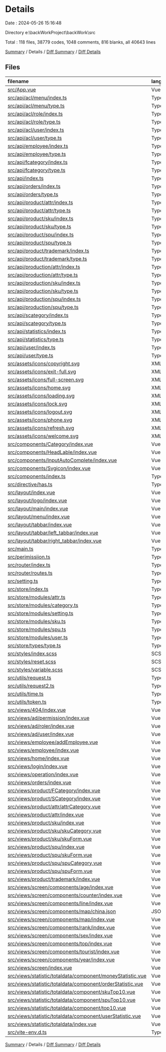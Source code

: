 # Details

Date : 2024-05-26 15:16:48

Directory e:\\backWorkProject\\backWork\\src

Total : 118 files,  38779 codes, 1048 comments, 816 blanks, all 40643 lines

[Summary](results.md) / Details / [Diff Summary](diff.md) / [Diff Details](diff-details.md)

## Files
| filename | language | code | comment | blank | total |
| :--- | :--- | ---: | ---: | ---: | ---: |
| [src/App.vue](/src/App.vue) | Vue | 13 | 0 | 2 | 15 |
| [src/api/acl/menu/index.ts](/src/api/acl/menu/index.ts) | TypeScript | 19 | 8 | 3 | 30 |
| [src/api/acl/menu/type.ts](/src/api/acl/menu/type.ts) | TypeScript | 30 | 4 | 2 | 36 |
| [src/api/acl/role/index.ts](/src/api/acl/role/index.ts) | TypeScript | 29 | 13 | 2 | 44 |
| [src/api/acl/role/type.ts](/src/api/acl/role/type.ts) | TypeScript | 46 | 5 | 4 | 55 |
| [src/api/acl/user/index.ts](/src/api/acl/user/index.ts) | TypeScript | 35 | 16 | 1 | 52 |
| [src/api/acl/user/type.ts](/src/api/acl/user/type.ts) | TypeScript | 43 | 8 | 3 | 54 |
| [src/api/employee/index.ts](/src/api/employee/index.ts) | TypeScript | 41 | 9 | 9 | 59 |
| [src/api/employee/type.ts](/src/api/employee/type.ts) | TypeScript | 53 | 21 | 5 | 79 |
| [src/api/fcategory/index.ts](/src/api/fcategory/index.ts) | TypeScript | 52 | 0 | 8 | 60 |
| [src/api/fcategory/type.ts](/src/api/fcategory/type.ts) | TypeScript | 20 | 15 | 4 | 39 |
| [src/api/index.ts](/src/api/index.ts) | TypeScript | 10 | 0 | 2 | 12 |
| [src/api/orders/index.ts](/src/api/orders/index.ts) | TypeScript | 68 | 4 | 8 | 80 |
| [src/api/orders/type.ts](/src/api/orders/type.ts) | TypeScript | 78 | 189 | 5 | 272 |
| [src/api/product/attr/index.ts](/src/api/product/attr/index.ts) | TypeScript | 37 | 12 | 4 | 53 |
| [src/api/product/attr/type.ts](/src/api/product/attr/type.ts) | TypeScript | 66 | 2 | 10 | 78 |
| [src/api/product/sku/index.ts](/src/api/product/sku/index.ts) | TypeScript | 30 | 6 | 6 | 42 |
| [src/api/product/sku/type.ts](/src/api/product/sku/type.ts) | TypeScript | 72 | 0 | 8 | 80 |
| [src/api/product/spu/index.ts](/src/api/product/spu/index.ts) | TypeScript | 58 | 17 | 16 | 91 |
| [src/api/product/spu/type.ts](/src/api/product/spu/type.ts) | TypeScript | 154 | 4 | 18 | 176 |
| [src/api/product/trademark/index.ts](/src/api/product/trademark/index.ts) | TypeScript | 38 | 14 | 7 | 59 |
| [src/api/product/trademark/type.ts](/src/api/product/trademark/type.ts) | TypeScript | 33 | 1 | 3 | 37 |
| [src/api/production/attr/index.ts](/src/api/production/attr/index.ts) | TypeScript | 59 | 13 | 8 | 80 |
| [src/api/production/attr/type.ts](/src/api/production/attr/type.ts) | TypeScript | 15 | 24 | 4 | 43 |
| [src/api/production/sku/index.ts](/src/api/production/sku/index.ts) | TypeScript | 46 | 0 | 10 | 56 |
| [src/api/production/sku/type.ts](/src/api/production/sku/type.ts) | TypeScript | 43 | 66 | 6 | 115 |
| [src/api/production/spu/index.ts](/src/api/production/spu/index.ts) | TypeScript | 50 | 0 | 8 | 58 |
| [src/api/production/spu/type.ts](/src/api/production/spu/type.ts) | TypeScript | 55 | 69 | 10 | 134 |
| [src/api/scategory/index.ts](/src/api/scategory/index.ts) | TypeScript | 50 | 3 | 7 | 60 |
| [src/api/scategory/type.ts](/src/api/scategory/type.ts) | TypeScript | 11 | 15 | 1 | 27 |
| [src/api/statistics/index.ts](/src/api/statistics/index.ts) | TypeScript | 46 | 0 | 3 | 49 |
| [src/api/statistics/type.ts](/src/api/statistics/type.ts) | TypeScript | 25 | 51 | 4 | 80 |
| [src/api/user/index.ts](/src/api/user/index.ts) | TypeScript | 16 | 6 | 3 | 25 |
| [src/api/user/type.ts](/src/api/user/type.ts) | TypeScript | 21 | 5 | 3 | 29 |
| [src/assets/icons/copyright.svg](/src/assets/icons/copyright.svg) | XML | 1 | 0 | 0 | 1 |
| [src/assets/icons/exit-full.svg](/src/assets/icons/exit-full.svg) | XML | 1 | 0 | 0 | 1 |
| [src/assets/icons/full-screen.svg](/src/assets/icons/full-screen.svg) | XML | 1 | 0 | 0 | 1 |
| [src/assets/icons/home.svg](/src/assets/icons/home.svg) | XML | 1 | 0 | 0 | 1 |
| [src/assets/icons/loading.svg](/src/assets/icons/loading.svg) | XML | 1 | 0 | 0 | 1 |
| [src/assets/icons/lock.svg](/src/assets/icons/lock.svg) | XML | 1 | 0 | 0 | 1 |
| [src/assets/icons/logout.svg](/src/assets/icons/logout.svg) | XML | 1 | 0 | 0 | 1 |
| [src/assets/icons/phone.svg](/src/assets/icons/phone.svg) | XML | 1 | 0 | 0 | 1 |
| [src/assets/icons/refresh.svg](/src/assets/icons/refresh.svg) | XML | 1 | 0 | 0 | 1 |
| [src/assets/icons/welcome.svg](/src/assets/icons/welcome.svg) | XML | 176 | 0 | 1 | 177 |
| [src/components/Category/index.vue](/src/components/Category/index.vue) | Vue | 108 | 0 | 7 | 115 |
| [src/components/HeadLable/index.vue](/src/components/HeadLable/index.vue) | Vue | 89 | 0 | 12 | 101 |
| [src/components/InputAutoComplete/index.vue](/src/components/InputAutoComplete/index.vue) | Vue | 48 | 1 | 6 | 55 |
| [src/components/Svgicon/index.vue](/src/components/Svgicon/index.vue) | Vue | 30 | 2 | 4 | 36 |
| [src/components/index.ts](/src/components/index.ts) | TypeScript | 14 | 7 | 3 | 24 |
| [src/directive/has.ts](/src/directive/has.ts) | TypeScript | 11 | 2 | 2 | 15 |
| [src/layout/index.vue](/src/layout/index.vue) | Vue | 105 | 6 | 9 | 120 |
| [src/layout/logo/index.vue](/src/layout/logo/index.vue) | Vue | 23 | 0 | 2 | 25 |
| [src/layout/main/index.vue](/src/layout/main/index.vue) | Vue | 49 | 2 | 3 | 54 |
| [src/layout/menu/index.vue](/src/layout/menu/index.vue) | Vue | 68 | 4 | 6 | 78 |
| [src/layout/tabbar/index.vue](/src/layout/tabbar/index.vue) | Vue | 49 | 1 | 2 | 52 |
| [src/layout/tabbar/left_tabbar/index.vue](/src/layout/tabbar/left_tabbar/index.vue) | Vue | 35 | 5 | 5 | 45 |
| [src/layout/tabbar/right_tabbar/index.vue](/src/layout/tabbar/right_tabbar/index.vue) | Vue | 141 | 2 | 8 | 151 |
| [src/main.ts](/src/main.ts) | TypeScript | 22 | 9 | 2 | 33 |
| [src/perimissiion.ts](/src/perimissiion.ts) | TypeScript | 43 | 29 | 5 | 77 |
| [src/router/index.ts](/src/router/index.ts) | TypeScript | 13 | 2 | 3 | 18 |
| [src/router/routes.ts](/src/router/routes.ts) | TypeScript | 244 | 59 | 4 | 307 |
| [src/setting.ts](/src/setting.ts) | TypeScript | 5 | 1 | 1 | 7 |
| [src/store/index.ts](/src/store/index.ts) | TypeScript | 5 | 3 | 1 | 9 |
| [src/store/modules/attr.ts](/src/store/modules/attr.ts) | TypeScript | 48 | 2 | 2 | 52 |
| [src/store/modules/category.ts](/src/store/modules/category.ts) | TypeScript | 56 | 10 | 3 | 69 |
| [src/store/modules/setting.ts](/src/store/modules/setting.ts) | TypeScript | 10 | 2 | 2 | 14 |
| [src/store/modules/sku.ts](/src/store/modules/sku.ts) | TypeScript | 48 | 2 | 2 | 52 |
| [src/store/modules/spu.ts](/src/store/modules/spu.ts) | TypeScript | 38 | 5 | 3 | 46 |
| [src/store/modules/user.ts](/src/store/modules/user.ts) | TypeScript | 58 | 44 | 9 | 111 |
| [src/store/types/type.ts](/src/store/types/type.ts) | TypeScript | 18 | 1 | 4 | 23 |
| [src/styles/index.scss](/src/styles/index.scss) | SCSS | 12 | 1 | 3 | 16 |
| [src/styles/reset.scss](/src/styles/reset.scss) | SCSS | 164 | 5 | 21 | 190 |
| [src/styles/variable.scss](/src/styles/variable.scss) | SCSS | 5 | 6 | 4 | 15 |
| [src/utils/request.ts](/src/utils/request.ts) | TypeScript | 47 | 15 | 5 | 67 |
| [src/utils/request2.ts](/src/utils/request2.ts) | TypeScript | 38 | 6 | 2 | 46 |
| [src/utils/time.ts](/src/utils/time.ts) | TypeScript | 14 | 2 | 1 | 17 |
| [src/utils/token.ts](/src/utils/token.ts) | TypeScript | 9 | 3 | 1 | 13 |
| [src/views/404/index.vue](/src/views/404/index.vue) | Vue | 10 | 1 | 2 | 13 |
| [src/views/ad/permission/index.vue](/src/views/ad/permission/index.vue) | Vue | 163 | 3 | 6 | 172 |
| [src/views/ad/roler/index.vue](/src/views/ad/roler/index.vue) | Vue | 357 | 4 | 10 | 371 |
| [src/views/ad/user/index.vue](/src/views/ad/user/index.vue) | Vue | 489 | 7 | 5 | 501 |
| [src/views/employee/addEmployee.vue](/src/views/employee/addEmployee.vue) | Vue | 323 | 9 | 18 | 350 |
| [src/views/employee/index.vue](/src/views/employee/index.vue) | Vue | 217 | 2 | 13 | 232 |
| [src/views/home/index.vue](/src/views/home/index.vue) | Vue | 57 | 0 | 7 | 64 |
| [src/views/login/index.vue](/src/views/login/index.vue) | Vue | 162 | 0 | 11 | 173 |
| [src/views/operation/index.vue](/src/views/operation/index.vue) | Vue | 264 | 0 | 7 | 271 |
| [src/views/orders/index.vue](/src/views/orders/index.vue) | Vue | 1,141 | 8 | 47 | 1,196 |
| [src/views/product/FCategory/index.vue](/src/views/product/FCategory/index.vue) | Vue | 355 | 4 | 19 | 378 |
| [src/views/product/SCategory/index.vue](/src/views/product/SCategory/index.vue) | Vue | 367 | 4 | 18 | 389 |
| [src/views/product/attr/attrCategory.vue](/src/views/product/attr/attrCategory.vue) | Vue | 113 | 0 | 11 | 124 |
| [src/views/product/attr/index.vue](/src/views/product/attr/index.vue) | Vue | 384 | 73 | 18 | 475 |
| [src/views/product/sku/index.vue](/src/views/product/sku/index.vue) | Vue | 340 | 0 | 18 | 358 |
| [src/views/product/sku/skuCategory.vue](/src/views/product/sku/skuCategory.vue) | Vue | 113 | 0 | 11 | 124 |
| [src/views/product/sku/skuForm.vue](/src/views/product/sku/skuForm.vue) | Vue | 218 | 0 | 20 | 238 |
| [src/views/product/spu/index.vue](/src/views/product/spu/index.vue) | Vue | 359 | 0 | 27 | 386 |
| [src/views/product/spu/skuForm.vue](/src/views/product/spu/skuForm.vue) | Vue | 235 | 0 | 15 | 250 |
| [src/views/product/spu/spuCategory.vue](/src/views/product/spu/spuCategory.vue) | Vue | 88 | 0 | 10 | 98 |
| [src/views/product/spu/spuForm.vue](/src/views/product/spu/spuForm.vue) | Vue | 328 | 88 | 27 | 443 |
| [src/views/product/trademark/index.vue](/src/views/product/trademark/index.vue) | Vue | 362 | 4 | 25 | 391 |
| [src/views/screen/components/age/index.vue](/src/views/screen/components/age/index.vue) | Vue | 94 | 0 | 4 | 98 |
| [src/views/screen/components/counter/index.vue](/src/views/screen/components/counter/index.vue) | Vue | 116 | 0 | 10 | 126 |
| [src/views/screen/components/line/index.vue](/src/views/screen/components/line/index.vue) | Vue | 96 | 0 | 5 | 101 |
| [src/views/screen/components/map/china.json](/src/views/screen/components/map/china.json) | JSON | 27,324 | 0 | 1 | 27,325 |
| [src/views/screen/components/map/index.vue](/src/views/screen/components/map/index.vue) | Vue | 88 | 0 | 5 | 93 |
| [src/views/screen/components/rank/index.vue](/src/views/screen/components/rank/index.vue) | Vue | 118 | 0 | 4 | 122 |
| [src/views/screen/components/sex/index.vue](/src/views/screen/components/sex/index.vue) | Vue | 124 | 0 | 5 | 129 |
| [src/views/screen/components/top/index.vue](/src/views/screen/components/top/index.vue) | Vue | 93 | 0 | 10 | 103 |
| [src/views/screen/components/tourist/index.vue](/src/views/screen/components/tourist/index.vue) | Vue | 106 | 0 | 8 | 114 |
| [src/views/screen/components/year/index.vue](/src/views/screen/components/year/index.vue) | Vue | 73 | 0 | 6 | 79 |
| [src/views/screen/index.vue](/src/views/screen/index.vue) | Vue | 120 | 1 | 12 | 133 |
| [src/views/statistic/totaldata/component/moneyStatistic.vue](/src/views/statistic/totaldata/component/moneyStatistic.vue) | Vue | 67 | 0 | 9 | 76 |
| [src/views/statistic/totaldata/component/orderStatistic.vue](/src/views/statistic/totaldata/component/orderStatistic.vue) | Vue | 74 | 0 | 6 | 80 |
| [src/views/statistic/totaldata/component/skuTop10.vue](/src/views/statistic/totaldata/component/skuTop10.vue) | Vue | 68 | 0 | 3 | 71 |
| [src/views/statistic/totaldata/component/spuTop10.vue](/src/views/statistic/totaldata/component/spuTop10.vue) | Vue | 68 | 0 | 4 | 72 |
| [src/views/statistic/totaldata/component/top10.vue](/src/views/statistic/totaldata/component/top10.vue) | Vue | 68 | 0 | 2 | 70 |
| [src/views/statistic/totaldata/component/userStatistic.vue](/src/views/statistic/totaldata/component/userStatistic.vue) | Vue | 67 | 0 | 6 | 73 |
| [src/views/statistic/totaldata/index.vue](/src/views/statistic/totaldata/index.vue) | Vue | 256 | 0 | 25 | 281 |
| [src/vite-env.d.ts](/src/vite-env.d.ts) | TypeScript | 0 | 1 | 1 | 2 |

[Summary](results.md) / Details / [Diff Summary](diff.md) / [Diff Details](diff-details.md)